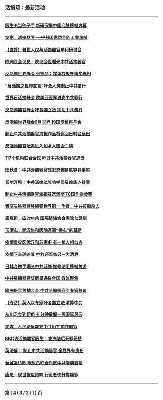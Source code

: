 ### 活摘网：最新活动
---
#### [医生充当刽子手 新研究揭中国心脏移植内幕](../../pages/nf5883/n13772291.md?07220430) 
#### [专家：活摘器官──中共国家运作的工业屠杀](../../pages/nf5883/n13761178.md?07220430) 
#### [【直播】普世人权与活摘器官牟利研讨会](../../pages/nf5883/n13425146.md?07220430) 
#### [欧洲议会议员：欧议会应曝光中共活摘器官](../../pages/nf5883/n13336571.md?07220430) 
#### [反活摘世界峰会 张锦华：媒体应报导事实真相](../../pages/nf5883/n13278502.md?07220430) 
#### [“反活摘之世界宣言”吁全人类制止中共暴行](../../pages/nf5883/n13259730.md?07220430) 
#### [世界反活摘峰会 欧美亚医界谴责中共罪行](../../pages/nf5883/n13253550.md?07220430) 
#### [反活摘器官峰会吁各国立法 惩治中共暴行](../../pages/nf5883/n13245052.md?07220430) 
#### [反活摘世界峰会9月举行 19国专家将与会](../../pages/nf5883/n13201492.md?07220430) 
#### [制止中共活摘器官海报作品将巡回日韩台展出](../../pages/nf5883/n13177791.md?07220430) 
#### [反强摘器官法案进入加拿大国会二读](../../pages/nf5883/n13033450.md?07220430) 
#### [117个机构联合会议 吁对中共活摘器官追责](../../pages/nf5883/n12775087.md?07220430) 
#### [田秋堇：中共活摘器官残忍恐怖是铁铮铮事实](../../pages/nf5883/n12702148.md?07220430) 
#### [吾尔开希：中共活摘法轮功学员及维族人器官](../../pages/nf5883/n12693197.md?07220430) 
#### [制止中共活摘器官海报征选颁奖 70国作品参赛](../../pages/nf5883/n12692050.md?07220430) 
#### [黄洁夫称器官移植要世界第一 学者：中共按需杀人](../../pages/nf5883/n12572329.md?07220430) 
#### [麦塔斯：应对中共 国际移植协会需改七原则](../../pages/nf5883/n12514711.md?07220430) 
#### [玉清心：武汉协和医院高调“换心”的幕后](../../pages/nf5883/n12298730.md?07220430) 
#### [疫情重灾区武汉和苏家屯 有一惊人相似点](../../pages/nf5883/n12150824.md?07220430) 
#### [疫情下全球追责 中共还面临另一大清算](../../pages/nf5883/n12070397.md?07220430) 
#### [日韩台携手曝光中共活摘 推修法阻移植旅游](../../pages/nf5883/n11712046.md?07220430) 
#### [中共强摘器官证据呈递联合国 媒体聚焦](../../pages/nf5883/n11546426.md?07220430) 
#### [欧洲器官移植大会 中共活摘器官引专家热议](../../pages/nf5883/n11539095.md?07220430) 
#### [【专访】英人权专家吁各国立法 清算中共](../../pages/nf5883/n11367315.md?07220430) 
#### [从川习会到伊朗 五分钟掌握一周国际风云](../../pages/nf5883/n11338520.md?07220430) 
#### [美媒：人民法庭裁定中共仍在掠夺器官](../../pages/nf5883/n11334897.md?07220430) 
#### [BBC访活摘器官医生：被洗脑后无罪恶感](../../pages/nf5883/n11335935.md?07220430) 
#### [英法庭： 制止中共活摘器官 全世界有责任](../../pages/nf5883/n11330691.md?07220430) 
#### [台监委访欧 欧议员吁合作反中共活摘器官](../../pages/nf5883/n11109190.md?07220430) 
#### [唐恩：现世报应如响 行恶者快忏悔赎罪](../../pages/nf5883/n11104016.md?07220430) 

---
#### 第 [ [4](./4.md?07220430) / [3](./3.md?07220430) / [2](./2.md?07220430) / [1](./1.md?07220430) ] 页
